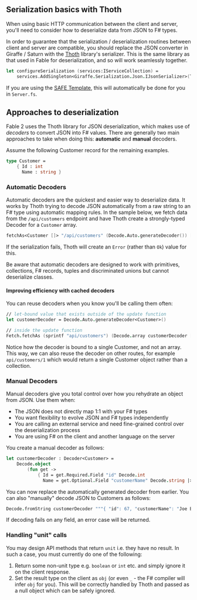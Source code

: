 ## Serialization basics with Thoth
When using basic HTTP communication between the client and server, you'll need to consider how to deserialize data from JSON to F# types.

In order to guarantee that the serialization / deserialization routines between client and server are compatible, you should replace the JSON converter in Giraffe / Saturn with the [Thoth](https://mangelmaxime.github.io/Thoth/index.html) library's serializer. This is the same library as that used in Fable for deserialization, and so will work seamlessly together.

```fsharp
let configureSerialization (services:IServiceCollection) =
    services.AddSingleton<Giraffe.Serialization.Json.IJsonSerializer>(Thoth.Json.Giraffe.ThothSerializer())
```

If you are using the [SAFE Template](safe-template), this will automatically be done for you in `Server.fs`.

## Approaches to deserialization
Fable 2 uses the Thoth library for JSON deserialization, which makes use of *decoders* to convert JSON into F# values. There are generally two main approaches to take when doing this: **automatic** and **manual** decoders.

Assume the following Customer record for the remaining examples.

```fsharp
type Customer =
    { Id : int
      Name : string }
```

### Automatic Decoders
Automatic decoders are the quickest and easier way to deserialize data. It works by Thoth trying to decode JSON automatically from a raw string to an F# type using automatic mapping rules. In the sample below, we fetch data from the `/api/customers` endpoint and have Thoth create a strongly-typed Decoder for a `Customer` array.

```fsharp
fetchAs<Customer []> "/api/customers" (Decode.Auto.generateDecoder()) []
```

If the serialization fails, Thoth will create an `Error` (rather than `Ok`) value for this.

Be aware that automatic decoders are designed to work with primitives, collections, F# records, tuples and discriminated unions but cannot deserialize classes.

#### Improving efficiency with cached decoders
You can reuse decoders when you know you'll be calling them often:

```fsharp
// let-bound value that exists outside of the update function
let customerDecoder = Decode.Auto.generateDecoder<Customer>()

// inside the update function
Fetch.fetchAs (sprintf "api/customers") (Decode.array customerDecoder [])
```

Notice how the decoder is bound to a single Customer, and not an array. This way, we can also reuse the decoder on other routes, for example `api/customers/1` which would return a single Customer object rather than a collection.

### Manual Decoders
Manual decoders give you total control over how you rehydrate an object from JSON. Use them when:

* The JSON does not directly map 1:1 with your F# types
* You want flexibility to evolve JSON and F# types independently
* You are calling an external service and need fine-grained control over the deserialization process
* You are using F# on the client and another language on the server

You create a manual decoder as follows:

```fsharp
let customerDecoder : Decoder<Customer> =
    Decode.object
        (fun get ->
            { Id = get.Required.Field "id" Decode.int
              Name = get.Optional.Field "customerName" Decode.string |> Option.defaultValue "" })
```

You can now replace the automatically generated decoder from earlier. You can also "manually" decode JSON to Customers as follows:

```fsharp
Decode.fromString customerDecoder """{ "id": 67, "customerName": "Joe Bloggs" }"""
```

If decoding fails on any field, an error case will be returned.

### Handling "unit" calls
You may design API methods that return `unit` i.e. they have no result. In such a case, you must currently do one of the following:

1. Return some non-unit type e.g. `boolean` or `int` etc. and simply ignore it on the client response.
2. Set the result type on the client as `obj` (or even `_` - the F# compiler will infer `obj` for you). This will be correctly handled
by Thoth and passed as a null object which can be safely ignored.